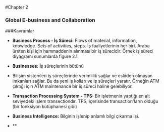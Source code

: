 #Chapter 2

### Global E-business and Collaboration

###Kavramlar

+ **Business Process - İş Süreci:** Flows of material, information, knowledge. Sets of activities, steps. İş faaliyetlerinin her biri. Araba üreten kişi için hammaddenin alınması bir iş sürecidir. Örnek iş süreci diyagramı sunumlarda figure 2.1

+  **Businesses:** İş süreçlerinin bütünü

+  Bilişim sistemleri iş süreçlerinde verimlilik sağlar ve eskiden olmayan imkanları sağlar. Bu da yeni iş kolları ve iş süreçleri yaratır. Örneğin ATM çıktığı için ATM maintenance bir iş süreci haline gelebiliyor. 

+  **Transaction Processing System - TPS:** Bir işletmenin yaptığı en alt seviyedeki işlem transectiondır. TPS, içerisinde transaction'ların olduğu (bir fonksiyon kütüphanesi gibi) 

+  **Business Intelligence:** Bilginin işlenip anlamlı bilgi çıkarma işi. 

+  **

